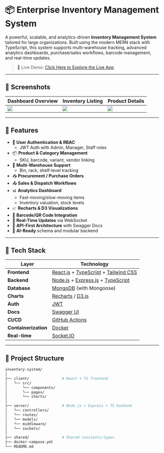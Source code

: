 # 📦 Enterprise Inventory Management System

A powerful, scalable, and analytics-driven **Inventory Management System** tailored for large organizations. Built using the modern MERN stack with TypeScript, this system supports multi-warehouse tracking, advanced analytics dashboards, purchase/sales workflows, barcode management, and real-time updates.

> 🚀 Live Demo: [Click Here to Explore the Live App](https://stockwise-enterprise-hub.onrender.com/)  
---

## 📸 Screenshots

| Dashboard Overview | Inventory Listing | Product Details |
|--------------------|-------------------|-----------------|
| ![](./screenshots/dashboard.png) | ![](./screenshots/inventory-list.png) | ![](./screenshots/product-view.png) |

---

## 🌟 Features

- 🔐 **User Authentication & RBAC**
  - JWT Auth with Admin, Manager, Staff roles
- 📦 **Product & Category Management**
  - SKU, barcode, variant, vendor linking
- 🏢 **Multi-Warehouse Support**
  - Bin, rack, shelf-level tracking
- 📥 **Procurement / Purchase Orders**
- 📤 **Sales & Dispatch Workflows**
- 📊 **Analytics Dashboard**
  - Fast-moving/slow-moving items
  - Inventory valuation, stock levels
- 📈 **Recharts & D3 Visualizations**
- 🧾 **Barcode/QR Code Integration**
- 🔄 **Real-Time Updates** via WebSocket
- 🧩 **API-First Architecture** with Swagger Docs
- 🧠 **AI-Ready** schema and modular backend

---

## 🧰 Tech Stack

| Layer       | Technology |
|-------------|------------|
| **Frontend** | [React.js](https://react.dev/) + [TypeScript](https://www.typescriptlang.org/) + [Tailwind CSS](https://tailwindcss.com/) |
| **Backend**  | [Node.js](https://nodejs.org/) + [Express.js](https://expressjs.com/) + [TypeScript](https://www.typescriptlang.org/) |
| **Database** | [MongoDB](https://www.mongodb.com/) (with Mongoose) |
| **Charts**   | [Recharts](https://recharts.org/) / [D3.js](https://d3js.org/) |
| **Auth**     | [JWT](https://jwt.io/) |
| **Docs**     | [Swagger UI](https://swagger.io/tools/swagger-ui/) |
| **CI/CD**    | [GitHub Actions](https://github.com/features/actions) |
| **Containerization** | [Docker](https://www.docker.com/) |
| **Real-time** | [Socket.IO](https://socket.io/) |

---

## 📁 Project Structure

```bash
inventory-system/
│
├── client/               # React + TS frontend
│   └── src/
│       └── components/
│       └── pages/
│       └── charts/
│
├── server/               # Node.js + Express + TS backend
│   └── controllers/
│   └── routes/
│   └── models/
│   └── middleware/
│   └── sockets/
│
├── shared/               # Shared constants/types
├── docker-compose.yml
└── README.md
